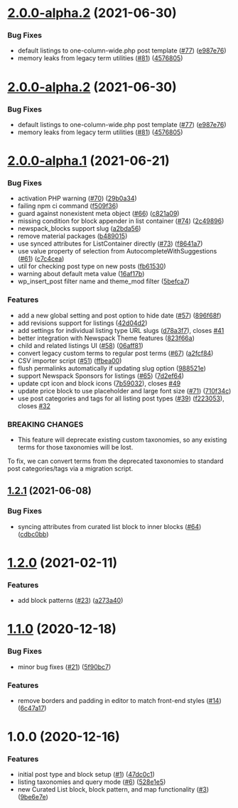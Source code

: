 # [2.0.0-alpha.2](https://github.com/Automattic/newspack-listings/compare/v2.0.0-alpha.1...v2.0.0-alpha.2) (2021-06-30)


### Bug Fixes

* default listings to one-column-wide.php post template ([#77](https://github.com/Automattic/newspack-listings/issues/77)) ([e987e76](https://github.com/Automattic/newspack-listings/commit/e987e76db51b58516a585f6531427e5c27488d3b))
* memory leaks from legacy term utilities ([#81](https://github.com/Automattic/newspack-listings/issues/81)) ([4576805](https://github.com/Automattic/newspack-listings/commit/4576805a5deac6b76ad477bbce76a120a4867385))

# [2.0.0-alpha.2](https://github.com/Automattic/newspack-listings/compare/v2.0.0-alpha.1...v2.0.0-alpha.2) (2021-06-30)


### Bug Fixes

* default listings to one-column-wide.php post template ([#77](https://github.com/Automattic/newspack-listings/issues/77)) ([e987e76](https://github.com/Automattic/newspack-listings/commit/e987e76db51b58516a585f6531427e5c27488d3b))
* memory leaks from legacy term utilities ([#81](https://github.com/Automattic/newspack-listings/issues/81)) ([4576805](https://github.com/Automattic/newspack-listings/commit/4576805a5deac6b76ad477bbce76a120a4867385))

# [2.0.0-alpha.1](https://github.com/Automattic/newspack-listings/compare/v1.2.1...v2.0.0-alpha.1) (2021-06-21)


### Bug Fixes

* activation PHP warning ([#70](https://github.com/Automattic/newspack-listings/issues/70)) ([29b0a34](https://github.com/Automattic/newspack-listings/commit/29b0a34faa1c479cd9f873b4d17aa70eb5f698a5))
* failing npm ci command ([f509f36](https://github.com/Automattic/newspack-listings/commit/f509f3676c6b8c74dba4d898f5493c269649efba))
* guard against nonexistent meta object ([#66](https://github.com/Automattic/newspack-listings/issues/66)) ([c821a09](https://github.com/Automattic/newspack-listings/commit/c821a0919fff3caaa07babbfe1c49e38658bd738))
* missing condition for block appender in list container ([#74](https://github.com/Automattic/newspack-listings/issues/74)) ([2c49896](https://github.com/Automattic/newspack-listings/commit/2c498961b80324d8cbea61c7fbc356ca7ccb8de5))
* newspack_blocks support slug ([a2bda56](https://github.com/Automattic/newspack-listings/commit/a2bda564a3b5844df965bad824c1a8acb3984d00))
* remove material packages ([b489015](https://github.com/Automattic/newspack-listings/commit/b48901546198df8a982c41fb1da714862ccf3412))
* use synced attributes for ListContainer directly ([#73](https://github.com/Automattic/newspack-listings/issues/73)) ([f8641a7](https://github.com/Automattic/newspack-listings/commit/f8641a726ce7c2949c01b232829f8923f06b61ad))
* use value property of selection from AutocompleteWithSuggestions ([#61](https://github.com/Automattic/newspack-listings/issues/61)) ([c7c4cea](https://github.com/Automattic/newspack-listings/commit/c7c4ceaf3c9d9682d8441028f2f64516638d6aca))
* util for checking post type on new posts ([fb61530](https://github.com/Automattic/newspack-listings/commit/fb6153050fb08c29864fb8f304f583d82056f411))
* warning about default meta value ([16af17b](https://github.com/Automattic/newspack-listings/commit/16af17b7cf2338e001efc0a4064b69b28c30d39e))
* wp_insert_post filter name and theme_mod filter ([5befca7](https://github.com/Automattic/newspack-listings/commit/5befca7085cbcdb346d31ed24d2001e6eb0d042f))


### Features

* add a new global setting and post option to hide date ([#57](https://github.com/Automattic/newspack-listings/issues/57)) ([896f68f](https://github.com/Automattic/newspack-listings/commit/896f68f8371cfacae0acdf3977e0faa859c1149e))
* add revisions support for listings ([42d04d2](https://github.com/Automattic/newspack-listings/commit/42d04d2ccb0d87df75df00a01fa53ddda758cb95))
* add settings for individual listing type URL slugs ([d78a3f7](https://github.com/Automattic/newspack-listings/commit/d78a3f7ca9eb7387dd63b71318ed86f7d41c8ac5)), closes [#41](https://github.com/Automattic/newspack-listings/issues/41)
* better integration with Newspack Theme features ([823f66a](https://github.com/Automattic/newspack-listings/commit/823f66a22cbcf2d987a69f8b44e5b89081c94ee4))
* child and related listings UI ([#58](https://github.com/Automattic/newspack-listings/issues/58)) ([06aff81](https://github.com/Automattic/newspack-listings/commit/06aff8195b14d643e4c2c27db50c990e67a5589a))
* convert legacy custom terms to regular post terms ([#67](https://github.com/Automattic/newspack-listings/issues/67)) ([a2fcf84](https://github.com/Automattic/newspack-listings/commit/a2fcf84d160a7ed2f0c5ebd906e1931d0df8f49b))
* CSV importer script ([#51](https://github.com/Automattic/newspack-listings/issues/51)) ([ffbea00](https://github.com/Automattic/newspack-listings/commit/ffbea0057af3a2702587ef494c5f3fd7e7a29955))
* flush permalinks automatically if updating slug option ([988521e](https://github.com/Automattic/newspack-listings/commit/988521e2359d71ed9bfbd4acc3678c6aff6e4727))
* support Newspack Sponsors for listings ([#65](https://github.com/Automattic/newspack-listings/issues/65)) ([7d2ef64](https://github.com/Automattic/newspack-listings/commit/7d2ef649611b85794f8c950c706af737fc4b955f))
* update cpt icon and block icons ([7b59032](https://github.com/Automattic/newspack-listings/commit/7b59032250fda599de449dfdcbf15a7b00e1fe86)), closes [#49](https://github.com/Automattic/newspack-listings/issues/49)
* update price block to use placeholder and large font size ([#71](https://github.com/Automattic/newspack-listings/issues/71)) ([710f34c](https://github.com/Automattic/newspack-listings/commit/710f34ce415447ba52359e8dd2fee04c0e795542))
* use post categories and tags for all listing post types ([#39](https://github.com/Automattic/newspack-listings/issues/39)) ([f223053](https://github.com/Automattic/newspack-listings/commit/f2230534cc3d34f088d38ac3669a54c566858f8f)), closes [#32](https://github.com/Automattic/newspack-listings/issues/32)


### BREAKING CHANGES

* This feature will deprecate existing custom taxonomies, so any existing terms for those taxonomies will be lost.

To fix, we can convert terms from the deprecated taxonomies to standard post categories/tags via a migration script.

## [1.2.1](https://github.com/Automattic/newspack-listings/compare/v1.2.0...v1.2.1) (2021-06-08)


### Bug Fixes

* syncing attributes from curated list block to inner blocks ([#64](https://github.com/Automattic/newspack-listings/issues/64)) ([cdbc0bb](https://github.com/Automattic/newspack-listings/commit/cdbc0bb63bf4d8b18dc30fab87ce1a3ab68c7ddd))

# [1.2.0](https://github.com/Automattic/newspack-listings/compare/v1.1.0...v1.2.0) (2021-02-11)


### Features

* add block patterns ([#23](https://github.com/Automattic/newspack-listings/issues/23)) ([a273a40](https://github.com/Automattic/newspack-listings/commit/a273a40c0056cf09879d491083c2ca2321413896))

# [1.1.0](https://github.com/Automattic/newspack-listings/compare/v1.0.0...v1.1.0) (2020-12-18)


### Bug Fixes

* minor bug fixes ([#21](https://github.com/Automattic/newspack-listings/issues/21)) ([5f90bc7](https://github.com/Automattic/newspack-listings/commit/5f90bc7d027a2693a9dc4d804484ce0a78c4e4ff))


### Features

* remove borders and padding in editor to match front-end styles ([#14](https://github.com/Automattic/newspack-listings/issues/14)) ([6c47a17](https://github.com/Automattic/newspack-listings/commit/6c47a1760ea9429facb089f2be7bd71a91924cf0))

# 1.0.0 (2020-12-16)


### Features

* initial post type and block setup ([#1](https://github.com/Automattic/newspack-listings/issues/1)) ([47dc0c1](https://github.com/Automattic/newspack-listings/commit/47dc0c11cb8041117d5229e49ac14f49cee1b1ff))
* listing taxonomies and query mode ([#6](https://github.com/Automattic/newspack-listings/issues/6)) ([528e1e5](https://github.com/Automattic/newspack-listings/commit/528e1e5a25000c7746b62b88566803424879da14))
* new Curated List block, block pattern, and map functionality ([#3](https://github.com/Automattic/newspack-listings/issues/3)) ([9be6e7e](https://github.com/Automattic/newspack-listings/commit/9be6e7ebae9028407d67071e13857ab7827deff9))
